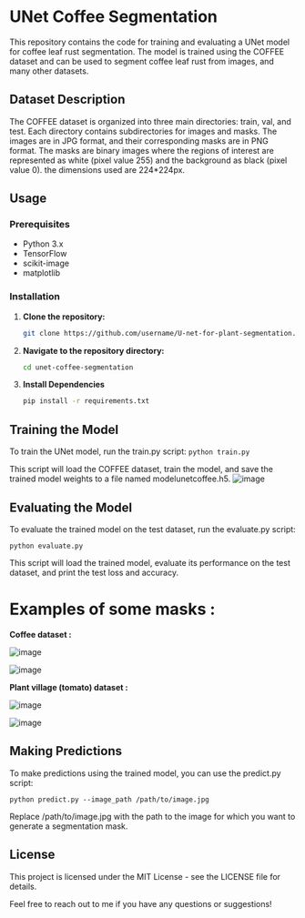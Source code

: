 # UNet Coffee Segmentation

This repository contains the code for training and evaluating a UNet model for coffee leaf rust segmentation. The model is trained using the COFFEE dataset and can be used to segment coffee leaf rust from images, and many other datasets.

## Dataset Description

The COFFEE dataset is organized into three main directories: train, val, and test. Each directory contains subdirectories for images and masks. The images are in JPG format, and their corresponding masks are in PNG format. The masks are binary images where the regions of interest are represented as white (pixel value 255) and the background as black (pixel value 0). the dimensions used are 224*224px.
## Usage
### Prerequisites

- Python 3.x
- TensorFlow
- scikit-image
- matplotlib

### Installation

1. **Clone the repository:**

   ```bash
   git clone https://github.com/username/U-net-for-plant-segmentation.git

2. **Navigate to the repository directory:**

   ```bash
   cd unet-coffee-segmentation

3. **Install Dependencies**
    ```bash
    pip install -r requirements.txt

## Training the Model

To train the UNet model, run the train.py script:
    `python train.py`
    

This script will load the COFFEE dataset, train the model, and save the trained model weights to a file named modelunetcoffee.h5.
![image](https://github.com/FouadHellal/U-net-for-plant-segmentation/assets/113594352/ba940da7-9e0d-479f-895d-da7ee0c4d4be)

## Evaluating the Model

To evaluate the trained model on the test dataset, run the evaluate.py script:

`python evaluate.py`

This script will load the trained model, evaluate its performance on the test dataset, and print the test loss and accuracy.
# Examples of some masks :
**Coffee dataset :**

![image](https://github.com/FouadHellal/U-net-for-plant-segmentation/assets/113594352/a63acb6c-7f39-459f-80a0-39516365273f)

![image](https://github.com/FouadHellal/U-net-for-plant-segmentation/assets/113594352/196880d9-aa4f-4897-b3f1-a4b27f3a5ba3)

**Plant village (tomato) dataset :**

![image](https://github.com/FouadHellal/U-net-for-plant-segmentation/assets/113594352/ecef34e0-419f-41a2-b464-0fb1ea2e013f)

![image](https://github.com/FouadHellal/U-net-for-plant-segmentation/assets/113594352/3cd3e12b-dcfc-4ae0-a0f5-72c2d5951691)


## Making Predictions

To make predictions using the trained model, you can use the predict.py script:

    
    python predict.py --image_path /path/to/image.jpg
    

Replace /path/to/image.jpg with the path to the image for which you want to generate a segmentation mask.

## License

This project is licensed under the MIT License - see the LICENSE file for details.


Feel free to reach out to me if you have any questions or suggestions!
